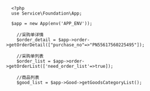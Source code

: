       <?php
      use Service\Foundation\App;
      
      $app = new App(env('APP_ENV'));

    	//采购单详情
    	$order_detail = $app->order->getOrderDetail(["purchase_no"=>"PN55617560225495"]);

    	//采购单列表
    	$order_list = $app->order->getOrderList(['need_order_list'=>true]);

    	//商品列表
    	$good_list = $app->Good->getGoodsCategoryList();
